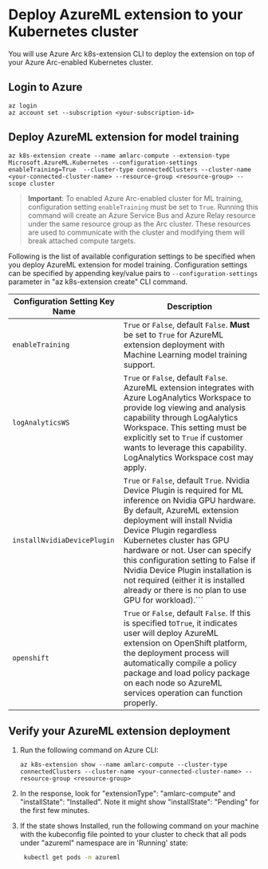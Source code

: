 # Deploy AzureML extension to your Kubernetes cluster

You will use Azure Arc k8s-extension CLI to deploy the extension on top of your Azure Arc-enabled Kubernetes cluster. 

## Login to Azure

   ```azurecli
   az login
   az account set --subscription <your-subscription-id>
   ```

## Deploy AzureML extension for model training

   ```azurecli
   az k8s-extension create --name amlarc-compute --extension-type Microsoft.AzureML.Kubernetes --configuration-settings enableTraining=True  --cluster-type connectedClusters --cluster-name <your-connected-cluster-name> --resource-group <resource-group> --scope cluster
   ```

   > **Important**: 
   > To enabled Azure Arc-enabled cluster for ML training, configuration setting ```enableTraining``` must be set to ```True```. Running this command will create an Azure Service Bus and Azure Relay resource under the same resource group as the Arc cluster. These resources are used to communicate with the cluster and modifying them will break attached compute targets.

   Following is the list of available configuration settings to be specified when you deploy AzureML extension for model training. Configuration settings can be specified by appending key/value pairs to ```--configuration-settings``` parameter in "az k8s-extension create" CLI command.

   |Configuration Setting Key Name  |Description  |
   |--|--|
   |```enableTraining``` |```True``` or ```False```, default ```False```. **Must** be set to ```True``` for AzureML extension deployment with Machine Learning model training support.  |
   |```logAnalyticsWS```  |```True``` or ```False```, default ```False```. AzureML extension integrates with Azure LogAnalytics Workspace to provide log viewing and analysis capability through LogAalytics Workspace. This setting must be explicitly set to ```True``` if customer wants to leverage this capability. LogAnalytics Workspace cost may apply.  |
   |```installNvidiaDevicePlugin```  | ```True``` or ```False```, default ```True```. Nvidia Device Plugin is required for ML inference on Nvidia GPU hardware. By default, AzureML extension deployment will install Nvidia Device Plugin regardless Kubernetes cluster has GPU hardware or not. User can specify this configuration setting to False if Nvidia Device Plugin installation is not required (either it is installed already or there is no plan to use GPU for workload).``` |
   |```openshift``` | ```True``` or ```False```, default ```False```. If this is specified to```True```, it indicates user will deploy AzureML extension on OpenShift platform, the deployment process will automatically compile a policy package and load policy package on each node so AzureML services operation can function properly.  |

## Verify your AzureML extension deployment

1. Run the following command on Azure CLI:

   ```azurecli
   az k8s-extension show --name amlarc-compute --cluster-type connectedClusters --cluster-name <your-connected-cluster-name> --resource-group <resource-group>
   ```

1. In the response, look for "extensionType": "amlarc-compute" and "installState": "Installed". Note it might show "installState": "Pending" for the first few minutes.

1. If the state shows Installed, run the following command on your machine with the kubeconfig file pointed to your cluster to check that all pods under "azureml" namespace are in 'Running' state:

   ```bash
    kubectl get pods -n azureml
   ```
